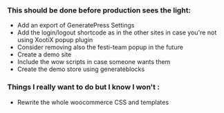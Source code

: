 ### This should be done before production sees the light:

* Add an export of GeneratePress Settings
* Add the login/logout shortcode as in the other sites in case you're not using XootiX popup plugin
* Consider removing also the festi-team popup in the future
* Create a demo site
* Include the wow scripts in case someone wants them
* Create the demo store using generateblocks

### Things I really want to do but I know I won't :

* Rewrite the whole woocommerce CSS and templates